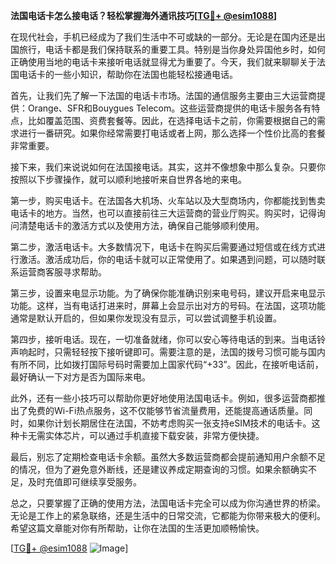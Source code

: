 **法国电话卡怎么接电话？轻松掌握海外通讯技巧[[TG💪+ @esim1088](https://t.me/s/esim1088)]**

在现代社会，手机已经成为了我们生活中不可或缺的一部分。无论是在国内还是出国旅行，电话卡都是我们保持联系的重要工具。特别是当你身处异国他乡时，如何正确使用当地的电话卡来接听电话就显得尤为重要了。今天，我们就来聊聊关于法国电话卡的一些小知识，帮助你在法国也能轻松接通电话。

首先，让我们先了解一下法国的电话卡市场。法国的通信服务主要由三大运营商提供：Orange、SFR和Bouygues Telecom。这些运营商提供的电话卡服务各有特点，比如覆盖范围、资费套餐等。因此，在选择电话卡之前，你需要根据自己的需求进行一番研究。如果你经常需要打电话或者上网，那么选择一个性价比高的套餐非常重要。

接下来，我们来说说如何在法国接电话。其实，这并不像想象中那么复杂。只要你按照以下步骤操作，就可以顺利地接听来自世界各地的来电。

第一步，购买电话卡。在法国各大机场、火车站以及大型商场内，你都能找到售卖电话卡的地方。当然，也可以直接前往三大运营商的营业厅购买。购买时，记得询问清楚电话卡的激活方式以及使用方法，确保自己能够顺利使用。

第二步，激活电话卡。大多数情况下，电话卡在购买后需要通过短信或在线方式进行激活。激活成功后，你的电话卡就可以正常使用了。如果遇到问题，可以随时联系运营商客服寻求帮助。

第三步，设置来电显示功能。为了确保你能准确识别来电号码，建议开启来电显示功能。这样，当有电话打进来时，屏幕上会显示出对方的号码。在法国，这项功能通常是默认开启的，但如果你发现没有显示，可以尝试调整手机设置。

第四步，接听电话。现在，一切准备就绪，你可以安心等待电话的到来。当电话铃声响起时，只需轻轻按下接听键即可。需要注意的是，法国的拨号习惯可能与国内有所不同，比如拨打国际号码时需要加上国家代码“+33”。因此，在接听电话前，最好确认一下对方是否为国际来电。

此外，还有一些小技巧可以帮助你更好地使用法国电话卡。例如，很多运营商都推出了免费的Wi-Fi热点服务，这不仅能够节省流量费用，还能提高通话质量。同时，如果你计划长期居住在法国，不妨考虑购买一张支持eSIM技术的电话卡。这种卡无需实体芯片，可以通过手机直接下载安装，非常方便快捷。

最后，别忘了定期检查电话卡余额。虽然大多数运营商都会提前通知用户余额不足的情况，但为了避免意外断线，还是建议养成定期查询的习惯。如果余额确实不足，及时充值即可继续享受服务。

总之，只要掌握了正确的使用方法，法国电话卡完全可以成为你沟通世界的桥梁。无论是工作上的紧急联络，还是生活中的日常交流，它都能为你带来极大的便利。希望这篇文章能对你有所帮助，让你在法国的生活更加顺畅愉快。

[[TG💪+ @esim1088](https://t.me/s/esim1088) ![Image](https://i.postimg.cc/4NQfJmqS/Snipaste-2025-05-13-00-14-12.png)]